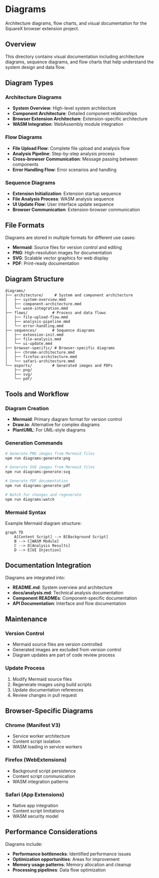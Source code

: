 # Diagrams

Architecture diagrams, flow charts, and visual documentation for the SquareX browser extension project.

## Overview

This directory contains visual documentation including architecture diagrams, sequence diagrams, and flow charts that help understand the system design and data flow.

## Diagram Types

### Architecture Diagrams
- **System Overview**: High-level system architecture
- **Component Architecture**: Detailed component relationships
- **Browser Extension Architecture**: Extension-specific architecture
- **WASM Integration**: WebAssembly module integration

### Flow Diagrams
- **File Upload Flow**: Complete file upload and analysis flow
- **Analysis Pipeline**: Step-by-step analysis process
- **Cross-browser Communication**: Message passing between components
- **Error Handling Flow**: Error scenarios and handling

### Sequence Diagrams
- **Extension Initialization**: Extension startup sequence
- **File Analysis Process**: WASM analysis sequence
- **UI Update Flow**: User interface update sequence
- **Browser Communication**: Extension-browser communication

## File Formats

Diagrams are stored in multiple formats for different use cases:
- **Mermaid**: Source files for version control and editing
- **PNG**: High-resolution images for documentation
- **SVG**: Scalable vector graphics for web display
- **PDF**: Print-ready documentation

## Diagram Structure

```
diagrams/
├── architecture/     # System and component architecture
│   ├── system-overview.mmd
│   ├── component-architecture.mmd
│   └── wasm-integration.mmd
├── flows/           # Process and data flows
│   ├── file-upload-flow.mmd
│   ├── analysis-pipeline.mmd
│   └── error-handling.mmd
├── sequences/       # Sequence diagrams
│   ├── extension-init.mmd
│   ├── file-analysis.mmd
│   └── ui-update.mmd
├── browser-specific/ # Browser-specific diagrams
│   ├── chrome-architecture.mmd
│   ├── firefox-architecture.mmd
│   └── safari-architecture.mmd
└── exports/         # Generated images and PDFs
    ├── png/
    ├── svg/
    └── pdf/
```

## Tools and Workflow

### Diagram Creation
- **Mermaid**: Primary diagram format for version control
- **Draw.io**: Alternative for complex diagrams
- **PlantUML**: For UML-style diagrams

### Generation Commands

```bash
# Generate PNG images from Mermaid files
npm run diagrams:generate:png

# Generate SVG images from Mermaid files
npm run diagrams:generate:svg

# Generate PDF documentation
npm run diagrams:generate:pdf

# Watch for changes and regenerate
npm run diagrams:watch
```

### Mermaid Syntax

Example Mermaid diagram structure:
```mermaid
graph TD
    A[Content Script] --> B[Background Script]
    B --> C[WASM Module]
    C --> D[Analysis Results]
    D --> E[UI Injection]
```

## Documentation Integration

Diagrams are integrated into:
- **README.md**: System overview and architecture
- **docs/analysis.md**: Technical analysis documentation
- **Component READMEs**: Component-specific documentation
- **API Documentation**: Interface and flow documentation

## Maintenance

### Version Control
- Mermaid source files are version controlled
- Generated images are excluded from version control
- Diagram updates are part of code review process

### Update Process
1. Modify Mermaid source files
2. Regenerate images using build scripts
3. Update documentation references
4. Review changes in pull request

## Browser-Specific Diagrams

### Chrome (Manifest V3)
- Service worker architecture
- Content script isolation
- WASM loading in service workers

### Firefox (WebExtensions)
- Background script persistence
- Content script communication
- WASM integration patterns

### Safari (App Extensions)
- Native app integration
- Content script limitations
- WASM security model

## Performance Considerations

Diagrams include:
- **Performance bottlenecks**: Identified performance issues
- **Optimization opportunities**: Areas for improvement
- **Memory usage patterns**: Memory allocation and cleanup
- **Processing pipelines**: Data flow optimization
